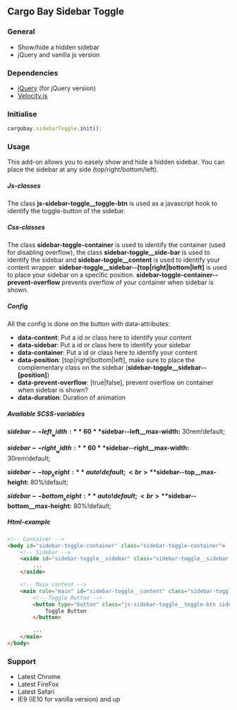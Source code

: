 ## Cargo Bay Sidebar Toggle

### General
- Show/hide a hidden sidebar
- jQuery and vanilla js version

### Dependencies
- [jQuery](http://jquery.com/) (for jQuery version)
- [Velocity.js](http://julian.com/research/velocity/)

### Initialise
```javascript
cargobay.sidebarToggle.init();
```

### Usage

This add-on allows you to easely show and hide a hidden sidebar. You can place the sidebar at any side (top/right/bottom/left).

##### Js-classes
The class **js-sidebar-toggle__toggle-btn** is used as a javascript hook to identify the toggle-button of the sidebar.

##### Css-classes
The class **sidebar-toggle-container** is used to identify the container (used for disabling overflow), the class **sidebar-toggle__side-bar** is used to identify the sidebar and **sidebar-toggle__content** is used to identify your content wrapper. **sidebar-toggle__sidebar--[top|right|bottom|left]** is used to place your sidebar on a specific position. **sidebar-toggle-container--prevent-overflow** prevents overflow of your container when sidebar is shown.

##### Config
All the config is done on the button with data-attributes:
- **data-content**: Put a id or class here to identify your content
- **data-sidebar**: Put a id or class here to identify your sidebar
- **data-container**: Put a id or class here to identify your content
- **data-position**: [top|right|bottom|left], make sure to place the complementary class on the sidebar (**sidebar-toggle__sidebar--[position]**)
- **data-prevent-overflow**: [true|false], prevent overflow on container when sidebar is shown?
- **data-duration**: Duration of animation

##### Available SCSS-variables
**$sidebar--left__width:** 60%!default;<br>
**$sidebar--left__max-width:** 30rem!default;

**$sidebar--right__width:** 60%!default;<br>
**$sidebar--right__max-width:** 30rem!default;

**$sidebar--top__height:** auto!default;<br>
**$sidebar--top__max-height:** 80%!default;

**$sidebar--bottom__height:** auto!default;<br>
**$sidebar--bottom__max-height:** 80%!default;

##### Html-example

```html
<!-- Container -->
<body id="sidebar-toggle-container" class="sidebar-toggle-container">
    <!-- Sidebar -->
    <aside id="sidebar-toggle__sidebar" class="sidebar-toggle__sidebar sidebar-toggle__sidebar--left">
        ...
    </aside>

    <!-- Main content -->
    <main role="main" id="sidebar-toggle__content" class="sidebar-toggle__content">
        <!-- Toggle Button -->
        <button type="button" class="js-sidebar-toggle__toggle-btn sidebar-toggle__toggle-btn" data-content="#sidebar-toggle__content" data-sidebar="#sidebar-toggle__sidebar" data-container="#sidebar-toggle-container" data-position="left" data-prevent-overflow="false" data-duration="300">
            Toggle Button
        </button>

        ...
    </main>
</body>
```

### Support
- Latest Chrome
- Latest FireFox
- Latest Safari
- IE9 (IE10 for vanilla version) and up
